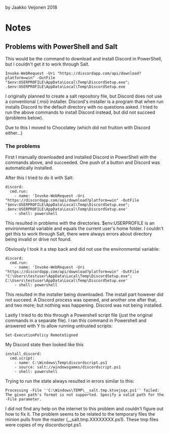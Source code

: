 by Jaakko Veijonen 2018

# Notes

## Problems with PowerShell and Salt

This would be the command to download and install Discord in PowerShell, but I couldn't get it to work through Salt.

	Invoke-WebRequest -Uri "https://discordapp.com/api/download?platform=win" -OutFile "$env:USERPROFILE\AppData\Local\Temp\DiscordSetup.exe"; .$env:USERPROFILE\AppData\Local\Temp\DiscordSetup.exe

I originally planned to create a salt repository file, but Discord does not use a conventional (.msi) installer. Discord's installer is a program that when run installs Discord to the default directory with no questions asked. I tried to run the above commands to install Discord instead, but did not succeed (problems below). 

Due to this I moved to Chocolatey (which did not fruition with Discord either...)

### The problems

First I manually downloaded and installed Discord in PowerShell with the commands above, and succeeded. One push of a button and Discord was automatically installed.

After this I tried to do it with Salt:

	discord:
	  cmd.run:
	    - name: 'Invoke-WebRequest -Uri "https://discordapp.com/api/download?platform=win" -OutFile "$env:USERPROFILE\AppData\Local\Temp\DiscordSetup.exe"; .$env:USERPROFILE\AppData\Local\Temp\DiscordSetup.exe'
	    - shell: powershell

This resulted in problems with the directories. $env:USERPROFILE is an environmental variable and equals the current user's home folder. I couldn't get this to work through Salt, there were always errors about directory being invalid or drive not found.

Obviously I took it a step back and did not use the environmental variable:

	discord:
	  cmd.run:
	    - name: 'Invoke-WebRequest -Uri "https://discordapp.com/api/download?platform=win" -OutFile "C:\Users\testuser\AppData\Local\Temp\DiscordSetup.exe"; C:\Users\testuser\AppData\Local\Temp\DiscordSetup.exe'
	    - shell: powershell

This resulted in the installer being downloaded. The install part however did not succeed. A Discord process was opened, and another one after that, and two more; but nothing was happening. Discord was not being installed.

Lastly I tried to do this through a Powershell script file (just the original commands in a separate file). I ran this command in Powershell and answered with Y to allow running untrusted scripts:

	Set-ExecutionPolicy RemoteSigned

My Discord state then looked like this

	install_discord:
	  cmd.script:
	    - name: C:\Windows\Temp\discordscript.ps1
	    - source: salt://windowsgames/discordscript.ps1
	    - shell: powershell

Trying to run the state always resulted in errors similar to this:

	Processing -File ''C:\Windows\TEMP\__salt.tmp.ktvejsqx.ps1'' failed: The given path's format is not supported. Specify a valid path for the -File parameter.

I did not find any help on the internet to this problem and couldn't figure out how to fix it. The problem seems to be related to the temporary files the minion pulls from the master (__salt.tmp.XXXXXXXX.ps1). These tmp files were copies of my discordscript.ps1.
